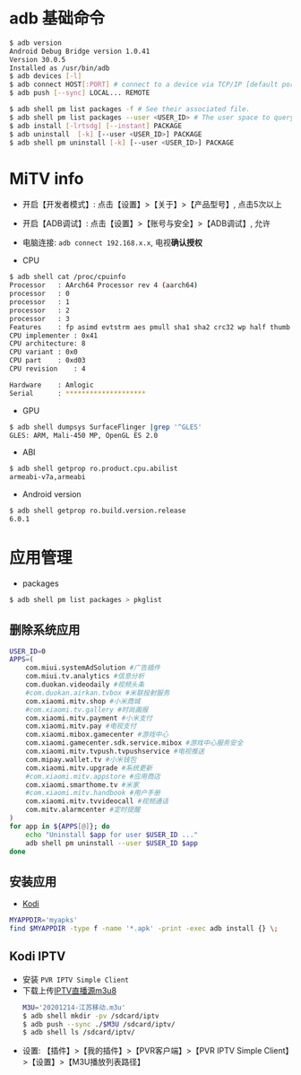 # adb 基础命令

```bash
$ adb version
Android Debug Bridge version 1.0.41
Version 30.0.5
Installed as /usr/bin/adb
$ adb devices [-l]
$ adb connect HOST[:PORT] # connect to a device via TCP/IP [default port=5555]
$ adb push [--sync] LOCAL... REMOTE
```

```bash
$ adb shell pm list packages -f # See their associated file.
$ adb shell pm list packages --user <USER_ID> # The user space to query.
$ adb install [-lrtsdg] [--instant] PACKAGE
$ adb uninstall  [-k] [--user <USER_ID>] PACKAGE
$ adb shell pm uninstall [-k] [--user <USER_ID>] PACKAGE
```

# MiTV info

* 开启【开发者模式】: 点击【设置】>【关于】>【产品型号】, 点击5次以上
* 开启【ADB调试】: 点击【设置】>【账号与安全】>【ADB调试】, 允许
* 电脑连接: `adb connect 192.168.x.x`, 电视**确认授权**

* CPU

```bash
$ adb shell cat /proc/cpuinfo
Processor	: AArch64 Processor rev 4 (aarch64)
processor	: 0
processor	: 1
processor	: 2
processor	: 3
Features	: fp asimd evtstrm aes pmull sha1 sha2 crc32 wp half thumb fastmult vfp edsp neon vfpv3 tlsi vfpv4 idiva idivt 
CPU implementer	: 0x41
CPU architecture: 8
CPU variant	: 0x0
CPU part	: 0xd03
CPU revision	: 4

Hardware	: Amlogic
Serial		: ********************
```

* GPU

```bash
$ adb shell dumpsys SurfaceFlinger |grep '^GLES'
GLES: ARM, Mali-450 MP, OpenGL ES 2.0
```

* ABI

```bash
$ adb shell getprop ro.product.cpu.abilist
armeabi-v7a,armeabi
```

* Android version

```bash
$ adb shell getprop ro.build.version.release 
6.0.1
```

# 应用管理

* packages

```bash
$ adb shell pm list packages > pkglist
```

## 删除系统应用

```bash
USER_ID=0
APPS=(
    com.miui.systemAdSolution #广告插件
    com.miui.tv.analytics #信息分析
    com.duokan.videodaily #视频头条
    #com.duokan.airkan.tvbox #米联投射服务
    com.xiaomi.mitv.shop #小米商城
    #com.xiaomi.tv.gallery #时尚画报
    com.xiaomi.mitv.payment #小米支付
    com.xiaomi.mitv.pay #电视支付
    com.xiaomi.mibox.gamecenter #游戏中心
    com.xiaomi.gamecenter.sdk.service.mibox #游戏中心服务安全
    com.xiaomi.mitv.tvpush.tvpushservice #电视推送
    com.mipay.wallet.tv #小米钱包
    com.xiaomi.mitv.upgrade #系统更新
    #com.xiaomi.mitv.appstore #应用商店
    com.xiaomi.smarthome.tv #米家
    #com.xiaomi.mitv.handbook #用户手册
    com.xiaomi.mitv.tvvideocall #视频通话
    com.mitv.alarmcenter #定时提醒
)
for app in ${APPS[@]}; do
    echo "Uninstall $app for user $USER_ID ..."
    adb shell pm uninstall --user $USER_ID $app
done
```

## 安装应用

* [Kodi](http://mirrors.kodi.tv/releases/android/arm/)

```bash
MYAPPDIR='myapks'
find $MYAPPDIR -type f -name '*.apk' -print -exec adb install {} \;
```

## Kodi IPTV

* 安装 `PVR IPTV Simple Client`
* 下载上传[IPTV直播源m3u8](http://www.kodiplayer.cn/movie/2898.html)
   ```bash
   M3U='20201214-江苏移动.m3u'
   $ adb shell mkdir -pv /sdcard/iptv
   $ adb push --sync ./$M3U /sdcard/iptv/
   $ adb shell ls /sdcard/iptv/
   ```
* 设置: 【插件】>【我的插件】>【PVR客户端】>【PVR IPTV Simple Client】>【设置】>【M3U播放列表路径】
